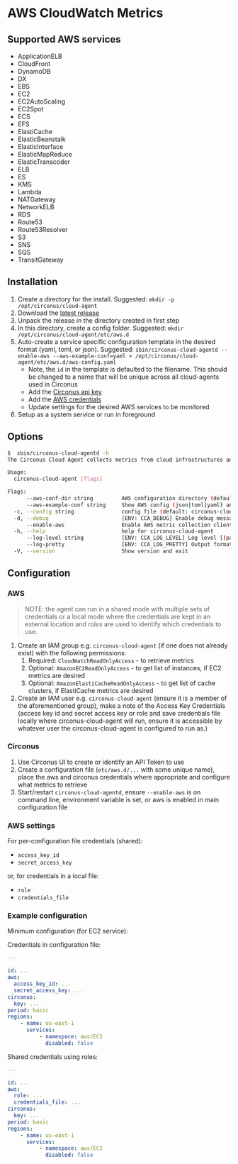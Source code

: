 # AWS CloudWatch Metrics

## Supported AWS services

* ApplicationELB
* CloudFront
* DynamoDB
* DX
* EBS
* EC2
* EC2AutoScaling
* EC2Spot
* ECS
* EFS
* ElastiCache
* ElasticBeanstalk
* ElasticInterface
* ElasticMapReduce
* ElasticTranscoder
* ELB
* ES
* KMS
* Lambda
* NATGateway
* NetworkELB
* RDS
* Route53
* Route53Resolver
* S3
* SNS
* SQS
* TransitGateway

## Installation

1. Create a directory for the install. Suggested: `mkdir -p /opt/circonus/cloud-agent`
1. Download the [latest release](https://github.com/circonus-labs/circonus-cloud-agent/releases/latest)
1. Unpack the release in the directory created in first step
1. In this directory, create a config folder. Suggested: `mkdir /opt/circonus/cloud-agent/etc/aws.d`
1. Auto-create a service specific configuration template in the desired format (yaml, toml, or json).  Suggested: `sbin/circonus-cloud-agentd --enable-aws --aws-example-conf=yaml > /opt/circonus/cloud-agent/etc/aws.d/aws-config.yaml` 
    * Note, the `id` in the template is defaulted to the filename.  This should be changed to a name that will be unique across all cloud-agents used in Circonus
    * Add the [Circonus api key](#circonus)
    * Add the [AWS credentials](#aws-settings)
    * Update settings for the desired AWS services to be monitored
1. Setup as a system service or run in foreground

## Options

```sh
$  sbin/circonus-cloud-agentd -h
The Circonus Cloud Agent collects metrics from cloud infrastructures and fowards them to Circonus.

Usage:
  circonus-cloud-agent [flags]

Flags:
      --aws-conf-dir string         AWS configuration directory (default "/opt/circonus/cloud-agent/etc/aws.d")
      --aws-example-conf string     Show AWS config (json|toml|yaml) and exit
  -c, --config string               config file (default: circonus-cloud-agent.yaml|.json|.toml)
  -d, --debug                       [ENV: CCA_DEBUG] Enable debug messages
      --enable-aws                  Enable AWS metric collection client
  -h, --help                        help for circonus-cloud-agent
      --log-level string            [ENV: CCA_LOG_LEVEL] Log level [(panic|fatal|error|warn|info|debug|disabled)] (default "info")
      --log-pretty                  [ENV: CCA_LOG_PRETTY] Output formatted/colored log lines [ignored on windows]
  -V, --version                     Show version and exit
```

## Configuration

### AWS

> NOTE: the agent can run in a shared mode with multiple sets of credentials or a local mode where the credentials are kept in an external location and _roles_ are used to identify which credentials to use.

1. Create an IAM group e.g. `circonus-cloud-agent` (if one does not already exist) with the following permissions:
   1. Required: `CloudWatchReadOnlyAccess` - to retrieve metrics
   1. Optional: `AmazonEC2ReadOnlyAccess` - to get list of instances, if EC2 metrics are desired
   1. Optional: `AmazonElastiCacheReadOnlyAccess` - to get list of cache clusters, if ElastiCache metrics are desired
1. Create an IAM user e.g. `circonus-cloud-agent` (ensure it is a member of the aforementioned group), make a note of the Access Key Credentials (access key id and secret access key or role and save credentials file locally where circonus-cloud-agent will run, ensure it is accessible by whatever user the circonus-cloud-agent is configured to run as.)

### Circonus

1. Use Circonus UI to create or identify an API Token to use
1. Create a configuration file (`etc/aws.d/...` with some unique name), place the aws and circonus credentials where appropriate and configure what metrics to retrieve
1. Start/restart `circonus-cloud-agentd`, ensure `--enable-aws` is on command line, environment variable is set, or aws is enabled in main configuration file

### AWS settings

For per-configuration file credentials (shared):

* `access_key_id`
* `secret_access_key`

or, for credentials in a local file:

* `role`
* `credentials_file`

### Example configuration

Minimum configuration (for EC2 service):

Credentials in configuration file:

```yaml
---

id: ...
aws:
  access_key_id: ...
  secret_access_key: ...
circonus:
  key: ...
period: basic
regions:
    - name: us-east-1
      services:
          - namespace: aws/EC2
            disabled: false
```

Shared credentials using roles:

```yaml
---

id: ...
aws:
  role: ...
  credentials_file: ...
circonus:
  key: ...
period: basic
regions:
    - name: us-east-1
      services:
          - namespace: aws/EC2
            disabled: false
```
